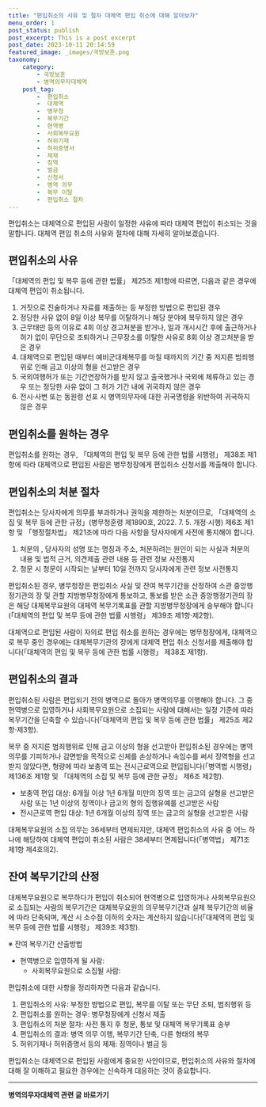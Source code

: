 ```yaml
---
title: "편입취소의 사유 및 절차 대체역 편입 취소에 대해 알아보자"
menu_order: 1
post_status: publish
post_excerpt: This is a post excerpt
post_date: 2023-10-11 20:14:59
featured_image: _images/국방보훈.png
taxonomy:
    category:
        - 국방보훈
        - 병역의무자대체역
    post_tag:
        -  편입취소
        -  대체역
        -  병무청
        -  복무기간
        -  현역병
        -  사회복무요원
        -  허위기재
        -  허위증명서
        -  제재
        -  징역
        -  벌금
        -  신청서
        -  병역 의무
        -  복무 이탈
        -  편입취소 절차
---
```



편입취소는 대체역으로 편입된 사람이 일정한 사유에 따라 대체역 편입이 취소되는 것을 말합니다. 대체역 편입 취소의 사유와 절차에 대해 자세히 알아보겠습니다.

## 편입취소의 사유

「대체역의 편입 및 복무 등에 관한 법률」 제25조 제1항에 따르면, 다음과 같은 경우에 대체역 편입이 취소됩니다.

1. 거짓으로 진술하거나 자료를 제출하는 등 부정한 방법으로 편입된 경우
2. 정당한 사유 없이 8일 이상 복무를 이탈하거나 해당 분야에 복무하지 않은 경우
3. 근무태만 등의 이유로 4회 이상 경고처분을 받거나, 일과 개시시간 후에 출근하거나 허가 없이 무단으로 조퇴하거나 근무장소를 이탈한 사유로 8회 이상 경고처분을 받은 경우
4. 대체역으로 편입된 때부터 예비군대체복무를 마칠 때까지의 기간 중 저지른 범죄행위로 인해 금고 이상의 형을 선고받은 경우
5. 국외여행허가 또는 기간연장허가를 받지 않고 출국했거나 국외에 체류하고 있는 경우 또는 정당한 사유 없이 그 허가 기간 내에 귀국하지 않은 경우
6. 전시·사변 또는 동원령 선포 시 병역의무자에 대한 귀국명령을 위반하여 귀국하지 않은 경우

## 편입취소를 원하는 경우

편입취소를 원하는 경우, 「대체역의 편입 및 복무 등에 관한 법률 시행령」 제38조 제1항에 따라 대체역으로 편입된 사람은 병무청장에게 편입취소 신청서를 제출해야 합니다.

## 편입취소의 처분 절차

편입취소는 당사자에게 의무를 부과하거나 권익을 제한하는 처분이므로, 「대체역의 소집 및 복무 등에 관한 규정」(병무청훈령 제1890호, 2022. 7. 5. 개정·시행) 제6조 제1항 및 「행정절차법」 제21조에 따라 다음 사항을 당사자에게 사전에 통지해야 합니다.

1. 처분의  , 당사자의 성명 또는 명칭과 주소, 처분하려는 원인이 되는 사실과 처분의 내용 및 법적 근거, 의견제출 관련 내용 등 관련 정보 사전통지
2. 청문 시 청문이 시작되는 날부터 10일 전까지 당사자에게 관련 정보 사전통지

편입취소된 경우, 병무청장은 편입취소 사실 및 잔여 복무기간을 산정하여 소관 중앙행정기관의 장 및 관할 지방병무청장에게 통보하고, 통보를 받은 소관 중앙행정기관의 장은 해당 대체복무요원의 대체역 복무기록표를 관할 지방병무청장에게 송부해야 합니다(「대체역의 편입 및 복무 등에 관한 법률 시행령」 제39조 제1항·제2항).

대체역으로 편입된 사람이 자의로 편입 취소를 원하는 경우에는 병무청장에게, 대체역으로 복무 중인 경우에는 대체복무기관의 장에게 대체역 편입 취소 신청서를 제출해야 합니다(「대체역의 편입 및 복무 등에 관한 법률 시행령」 제38조 제1항).

## 편입취소의 결과

편입취소된 사람은 편입되기 전의 병역으로 돌아가 병역의무를 이행해야 합니다. 그 중 현역병으로 입영하거나 사회복무요원으로 소집되는 사람에 대해서는 일정 기준에 따라 복무기간을 단축할 수 있습니다(「대체역의 편입 및 복무 등에 관한 법률」 제25조 제2항·제3항).

복무 중 저지른 범죄행위로 인해 금고 이상의 형을 선고받아 편입취소된 경우에는 병역의무를 기피하거나 감면받을 목적으로 신체를 손상하거나 속임수를 써서 징역형을 선고받지 않았다면, 형량에 따라 보충역 또는 전시근로역으로 편입됩니다(「병역법 시행령」 제136조 제1항 및 「대체역의 소집 및 복무 등에 관한 규정」 제6조 제2항).

- 보충역 편입 대상: 6개월 이상 1년 6개월 미만의 징역 또는 금고의 실형을 선고받은 사람 또는 1년 이상의 징역이나 금고의 형의 집행유예를 선고받은 사람
- 전시근로역 편입 대상: 1년 6개월 이상의 징역 또는 금고의 실형을 선고받은 사람

대체복무요원의 소집 의무는 36세부터 면제되지만, 대체역 편입취소의 사유 중 어느 하나에 해당하여 대체역 편입이 취소된 사람은 38세부터 면제됩니다(「병역법」 제71조 제1항 제4호의2).

## 잔여 복무기간의 산정

대체복무요원으로 복무하다가 편입이 취소되어 현역병으로 입영하거나 사회복무요원으로 소집되는 사람의 복무기간은 대체복무요원의 의무복무기간과 실제 복무기간의 비율에 따라 단축되며, 계산 시 소수점 이하의 숫자는 계산하지 않습니다(「대체역의 편입 및 복무 등에 관한 법률 시행령」 제39조 제3항).

※ 잔여 복무기간 산출방법

- 현역병으로 입영하게 될 사람:
  - 사회복무요원으로 소집될 사람:

편입취소에 대한 사항을 정리하자면 다음과 같습니다.

1. 편입취소의 사유: 부정한 방법으로 편입, 복무를 이탈 또는 무단 조퇴, 범죄행위 등
2. 편입취소를 원하는 경우: 병무청장에게 신청서 제출
3. 편입취소의 처분 절차: 사전 통지 후 청문, 통보 및 대체역 복무기록표 송부
4. 편입취소의 결과: 병역 의무 이행, 복무기간 단축, 다른 형태의 복무
5. 허위기재나 허위증명서 등의 제재: 징역이나 벌금 등

편입취소는 대체역으로 편입된 사람에게 중요한 사안이므로, 편입취소의 사유와 절차에 대해 잘 이해하고 필요한 경우에는 신속하게 대응하는 것이 중요합니다.
<!-- wp:separator -->
<hr class="wp-block-separator has-alpha-channel-opacity"/>
<!-- /wp:separator -->

<!-- wp:group {"backgroundColor":"base","layout":{"type":"constrained"}} -->
<div class="wp-block-group has-base-background-color has-background"><!-- wp:paragraph {"align":"center","fontSize":"large"} -->
<p class="has-text-align-center has-large-font-size"><strong>병역의무자대체역 관련 글 바로가기</strong></p>
<!-- /wp:paragraph -->


<!-- wp:latest-posts
{"categories":[{"id":7660,"count":19,"description":"","link":"https://uknowlaw.com/category/%eb%b3%91%ec%97%ad%ec%9d%98%eb%ac%b4%ec%9e%90%eb%8c%80%ec%b2%b4%ec%97%ad/","name":"병역의무자대체역","slug":"병역의무자대체역","taxonomy":"category","parent":0,"meta":[],"_links":{"self":[{"href":"https://uknowlaw.com/wp-json/wp/v2/categories/7660"}],"collection":[{"href":"https://uknowlaw.com/wp-json/wp/v2/categories"}],"about":[{"href":"https://uknowlaw.com/wp-json/wp/v2/taxonomies/category"}],"wp:post_type":[{"href":"https://uknowlaw.com/wp-json/wp/v2/posts?categories=7660"}],"curies":[{"name":"wp","href":"https://api.w.org/{rel}","templated":true}]}}],"postsToShow":100,"excerptLength":28,"postLayout":"grid","columns":2,"featuredImageAlign":"left","featuredImageSizeSlug":"large","fontSize":"medium"} /--></div>
<!-- /wp:group -->